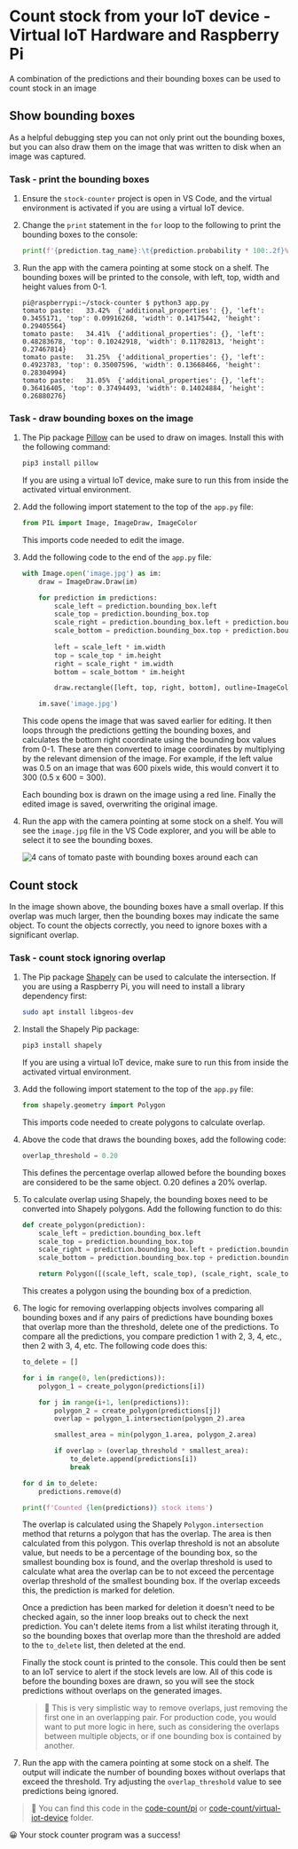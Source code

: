 # Count stock from your IoT device - Virtual IoT Hardware and Raspberry Pi

A combination of the predictions and their bounding boxes can be used to count stock in an image

## Show bounding boxes

As a helpful debugging step you can not only print out the bounding boxes, but you can also draw them on the image that was written to disk when an image was captured.

### Task - print the bounding boxes

1. Ensure the `stock-counter` project is open in VS Code, and the virtual environment is activated if you are using a virtual IoT device.

1. Change the `print` statement in the `for` loop to the following to print the bounding boxes to the console:

    ```python
    print(f'{prediction.tag_name}:\t{prediction.probability * 100:.2f}%\t{prediction.bounding_box}')
    ```

1. Run the app with the camera pointing at some stock on a shelf. The bounding boxes will be printed to the console, with left, top, width and height values from 0-1.

    ```output
    pi@raspberrypi:~/stock-counter $ python3 app.py 
    tomato paste:   33.42%  {'additional_properties': {}, 'left': 0.3455171, 'top': 0.09916268, 'width': 0.14175442, 'height': 0.29405564}
    tomato paste:   34.41%  {'additional_properties': {}, 'left': 0.48283678, 'top': 0.10242918, 'width': 0.11782813, 'height': 0.27467814}
    tomato paste:   31.25%  {'additional_properties': {}, 'left': 0.4923783, 'top': 0.35007596, 'width': 0.13668466, 'height': 0.28304994}
    tomato paste:   31.05%  {'additional_properties': {}, 'left': 0.36416405, 'top': 0.37494493, 'width': 0.14024884, 'height': 0.26880276}
    ```

### Task - draw bounding boxes on the image

1. The Pip package [Pillow](https://pypi.org/project/Pillow/) can be used to draw on images. Install this with the following command:

    ```sh
    pip3 install pillow
    ```

    If you are using a virtual IoT device, make sure to run this from inside the activated virtual environment.

1. Add the following import statement to the top of the `app.py` file:

    ```python
    from PIL import Image, ImageDraw, ImageColor
    ```

    This imports code needed to edit the image.

1. Add the following code to the end of the `app.py` file:

    ```python
    with Image.open('image.jpg') as im:
        draw = ImageDraw.Draw(im)
    
        for prediction in predictions:
            scale_left = prediction.bounding_box.left
            scale_top = prediction.bounding_box.top
            scale_right = prediction.bounding_box.left + prediction.bounding_box.width
            scale_bottom = prediction.bounding_box.top + prediction.bounding_box.height
            
            left = scale_left * im.width
            top = scale_top * im.height
            right = scale_right * im.width
            bottom = scale_bottom * im.height
    
            draw.rectangle([left, top, right, bottom], outline=ImageColor.getrgb('red'), width=2)
    
        im.save('image.jpg')
    ```

    This code opens the image that was saved earlier for editing. It then loops through the predictions getting the bounding boxes, and calculates the bottom right coordinate using the bounding box values from 0-1. These are then converted to image coordinates by multiplying by the relevant dimension of the image. For example, if the left value was 0.5 on an image that was 600 pixels wide, this would convert it to 300 (0.5 x 600 = 300).

    Each bounding box is drawn on the image using a red line. Finally the edited image is saved, overwriting the original image.

1. Run the app with the camera pointing at some stock on a shelf. You will see the `image.jpg` file in the VS Code explorer, and you will be able to select it to see the bounding boxes.

    ![4 cans of tomato paste with bounding boxes around each can](../../../images/rpi-stock-with-bounding-boxes.jpg)

## Count stock

In the image shown above, the bounding boxes have a small overlap. If this overlap was much larger, then the bounding boxes may indicate the same object. To count the objects correctly, you need to ignore boxes with a significant overlap.

### Task - count stock ignoring overlap

1. The Pip package [Shapely](https://pypi.org/project/Shapely/) can be used to calculate the intersection. If you are using a Raspberry Pi, you will need to install a library dependency first:

    ```sh
    sudo apt install libgeos-dev
    ```

1. Install the Shapely Pip package:

    ```sh
    pip3 install shapely
    ```

    If you are using a virtual IoT device, make sure to run this from inside the activated virtual environment.

1. Add the following import statement to the top of the `app.py` file:

    ```python
    from shapely.geometry import Polygon
    ```

    This imports code needed to create polygons to calculate overlap.

1. Above the code that draws the bounding boxes, add the following code:

    ```python
    overlap_threshold = 0.20
    ```

    This defines the percentage overlap allowed before the bounding boxes are considered to be the same object. 0.20 defines a 20% overlap.

1. To calculate overlap using Shapely, the bounding boxes need to be converted into Shapely polygons. Add the following function to do this:

    ```python
    def create_polygon(prediction):
        scale_left = prediction.bounding_box.left
        scale_top = prediction.bounding_box.top
        scale_right = prediction.bounding_box.left + prediction.bounding_box.width
        scale_bottom = prediction.bounding_box.top + prediction.bounding_box.height
    
        return Polygon([(scale_left, scale_top), (scale_right, scale_top), (scale_right, scale_bottom), (scale_left, scale_bottom)])
    ```

    This creates a polygon using the bounding box of a prediction.

1. The logic for removing overlapping objects involves comparing all bounding boxes and if any pairs of predictions have bounding boxes that overlap more than the threshold, delete one of the predictions. To compare all the predictions, you compare prediction 1 with 2, 3, 4, etc., then 2 with 3, 4, etc. The following code does this:

    ```python
    to_delete = []

    for i in range(0, len(predictions)):
        polygon_1 = create_polygon(predictions[i])
    
        for j in range(i+1, len(predictions)):
            polygon_2 = create_polygon(predictions[j])
            overlap = polygon_1.intersection(polygon_2).area

            smallest_area = min(polygon_1.area, polygon_2.area)
    
            if overlap > (overlap_threshold * smallest_area):
                to_delete.append(predictions[i])
                break
    
    for d in to_delete:
        predictions.remove(d)

    print(f'Counted {len(predictions)} stock items')
    ```

    The overlap is calculated using the Shapely `Polygon.intersection` method that returns a polygon that has the overlap. The area is then calculated from this polygon. This overlap threshold is not an absolute value, but needs to be a percentage of the bounding box, so the smallest bounding box is found, and the overlap threshold is used to calculate what area the overlap can be to not exceed the percentage overlap threshold of the smallest bounding box. If the overlap exceeds this, the prediction is marked for deletion.

    Once a prediction has been marked for deletion it doesn't need to be checked again, so the inner loop breaks out to check the next prediction. You can't delete items from a list whilst iterating through it, so the bounding boxes that overlap more than the threshold are added to the `to_delete` list, then deleted at the end.

    Finally the stock count is printed to the console. This could then be sent to an IoT service to alert if the stock levels are low. All of this code is before the bounding boxes are drawn, so you will see the stock predictions without overlaps on the generated images.

    > 💁 This is very simplistic way to remove overlaps, just removing the first one in an overlapping pair. For production code, you would want to put more logic in here, such as considering the overlaps between multiple objects, or if one bounding box is contained by another.

1. Run the app with the camera pointing at some stock on a shelf. The output will indicate the number of bounding boxes without overlaps that exceed the threshold. Try adjusting the `overlap_threshold` value to see predictions being ignored.

> 💁 You can find this code in the [code-count/pi](code-count/pi) or [code-count/virtual-iot-device](code-count/virtual-iot-device) folder.

😀 Your stock counter program was a success!
